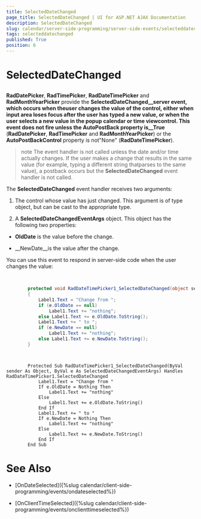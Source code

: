 ```yaml
---
title: SelectedDateChanged
page_title: SelectedDateChanged | UI for ASP.NET AJAX Documentation
description: SelectedDateChanged
slug: calendar/server-side-programming/server-side-events/selecteddatechanged
tags: selecteddatechanged
published: True
position: 6
---
```


# SelectedDateChanged



## 

__RadDatePicker__, __RadTimePicker__, __RadDateTimePicker__ and __RadMonthYearPicker__ provide the __SelectedDateChanged__server event, which occurs when theuser changes the value of the control, either when input area loses focus after the user has typed a new value, or when the user selects a new value in the popup calendar or time viewcontrol. This event does not fire unless the __AutoPostBack__ property is__True__ (__RadDatePicker__, __RadTimePicker__ and __RadMonthYearPicker__) or the __AutoPostBackControl__ property is not"None" (__RadDateTimePicker__).

>note The event handler is not called unless the date and/or time actually changes. If the user makes a change that results in the same value (for example, typing a different string thatparses to the same value), a postback occurs but the __SelectedDateChanged__ event handler is not called.
>


The __SelectedDateChanged__ event handler receives two arguments:

1. The control whose value has just changed. This argument is of type object, but can be cast to the appropriate type.

1. A __SelectedDateChangedEventArgs__ object. This object has the following two properties:

* __OldDate__ is the value before the change.

* __NewDate__is the value after the change.

You can use this event to respond in server-side code when the user changes the value:



````C#
	
	
	    protected void RadDateTimePicker1_SelectedDateChanged(object sender, SelectedDateChangedEventArgs e)
	    {
	        Label1.Text = "Change from ";
	        if (e.OldDate == null)
	            Label1.Text += "nothing";
	        else Label1.Text += e.OldDate.ToString();
	        Label1.Text += " to ";
	        if (e.NewDate == null)
	            Label1.Text += "nothing";
	        else Label1.Text += e.NewDate.ToString();
	    }		
````
````VB.NET
	     
	
	    Protected Sub RadDateTimePicker1_SelectedDateChanged(ByVal sender As Object, ByVal e As SelectedDateChangedEventArgs) Handles RadDateTimePicker1.SelectedDateChanged
	        Label1.Text = "Change from "
	        If e.OldDate = Nothing Then
	            Label1.Text += "nothing"
	        Else
	            Label1.Text += e.OldDate.ToString()
	        End If
	        Label1.Text += " to "
	        If e.NewDate = Nothing Then
	            Label1.Text += "nothing"
	        Else
	            Label1.Text += e.NewDate.ToString()
	        End If
	    End Sub
````


# See Also

 * [OnDateSelected]({%slug calendar/client-side-programming/events/ondateselected%})

 * [OnClientTimeSelected]({%slug calendar/client-side-programming/events/onclienttimeselected%})
